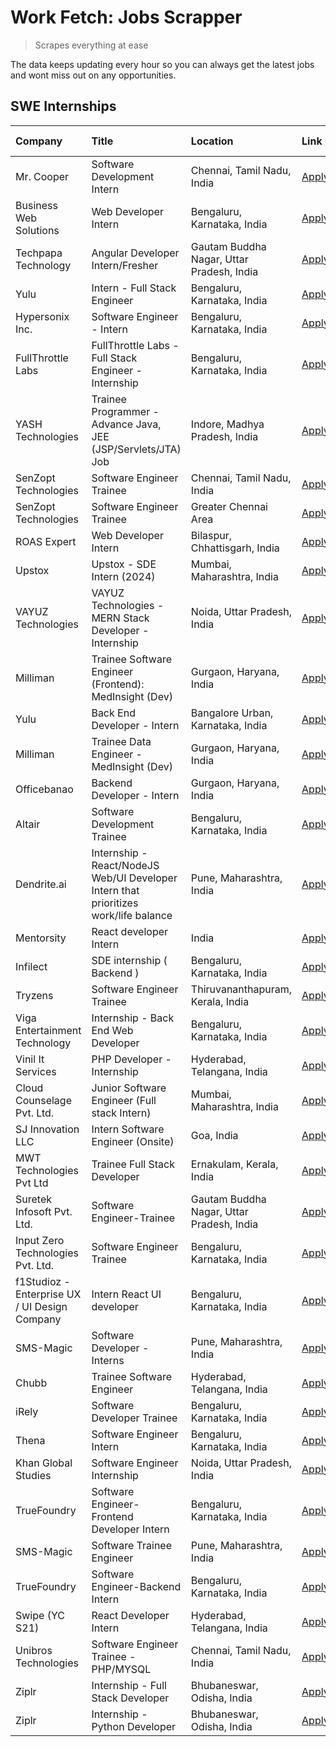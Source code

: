 # Work Fetch: Jobs Scrapper
> Scrapes everything at ease

The data keeps updating every hour so you can always get the latest jobs and wont miss out on any opportunities.

## SWE Internships
<!--START_SECTION:workfetch-->
| Company                                       | Title                                                                                | Location                                  | Link                                                                                                                                                                                                                                                                                                   | Date Posted   |
|:----------------------------------------------|:-------------------------------------------------------------------------------------|:------------------------------------------|:-------------------------------------------------------------------------------------------------------------------------------------------------------------------------------------------------------------------------------------------------------------------------------------------------------|:--------------|
| Mr. Cooper                                    | Software Development Intern                                                          | Chennai, Tamil Nadu, India                | [Apply](https://in.linkedin.com/jobs/view/software-development-intern-at-mr-cooper-3835246063?refId=xd%2FFi7%2B5fpmDpwhkFKvN1Q%3D%3D&trackingId=L5j4AIcDFE%2FhRp7aJWVfsA%3D%3D&position=15&pageNum=0&trk=public_jobs_jserp-result_search-card)                                                         | 2024-02-21    |
| Business Web Solutions                        | Web Developer Intern                                                                 | Bengaluru, Karnataka, India               | [Apply](https://in.linkedin.com/jobs/view/web-developer-intern-at-business-web-solutions-3835789494?refId=vGYFr8moS7vQw1%2Fx5USf4A%3D%3D&trackingId=HhE2z1zq%2BxZH%2FPCZbrwOQQ%3D%3D&position=16&pageNum=1&trk=public_jobs_jserp-result_search-card)                                                   | 2024-02-21    |
| Techpapa Technology                           | Angular Developer Intern/Fresher                                                     | Gautam Buddha Nagar, Uttar Pradesh, India | [Apply](https://in.linkedin.com/jobs/view/angular-developer-intern-fresher-at-techpapa-technology-3834305862?refId=vGYFr8moS7vQw1%2Fx5USf4A%3D%3D&trackingId=PG0pb46aGrJjnWnbbUD%2FrQ%3D%3D&position=15&pageNum=1&trk=public_jobs_jserp-result_search-card)                                            | 2024-02-20    |
| Yulu                                          | Intern - Full Stack Engineer                                                         | Bengaluru, Karnataka, India               | [Apply](https://in.linkedin.com/jobs/view/intern-full-stack-engineer-at-yulu-3834466595?refId=xd%2FFi7%2B5fpmDpwhkFKvN1Q%3D%3D&trackingId=tRZzDYKVoVIkSjxb65cNwg%3D%3D&position=18&pageNum=0&trk=public_jobs_jserp-result_search-card)                                                                 | 2024-02-19    |
| Hypersonix Inc.                               | Software Engineer - Intern                                                           | Bengaluru, Karnataka, India               | [Apply](https://in.linkedin.com/jobs/view/software-engineer-intern-at-hypersonix-inc-3833055982?refId=xd%2FFi7%2B5fpmDpwhkFKvN1Q%3D%3D&trackingId=Gd0bKvFVtLG44y%2FVAIDc%2FQ%3D%3D&position=2&pageNum=0&trk=public_jobs_jserp-result_search-card)                                                      | 2024-02-18    |
| FullThrottle Labs                             | FullThrottle Labs - Full Stack Engineer - Internship                                 | Bengaluru, Karnataka, India               | [Apply](https://in.linkedin.com/jobs/view/fullthrottle-labs-full-stack-engineer-internship-at-fullthrottle-labs-3829636016?refId=vGYFr8moS7vQw1%2Fx5USf4A%3D%3D&trackingId=WK2i%2B%2FuDytkSc3RzGMZ8og%3D%3D&position=19&pageNum=1&trk=public_jobs_jserp-result_search-card)                            | 2024-02-17    |
| YASH Technologies                             | Trainee Programmer - Advance Java, JEE (JSP/Servlets/JTA) Job                        | Indore, Madhya Pradesh, India             | [Apply](https://in.linkedin.com/jobs/view/trainee-programmer-advance-java-jee-jsp-servlets-jta-job-at-yash-technologies-3811759183?refId=vGYFr8moS7vQw1%2Fx5USf4A%3D%3D&trackingId=T%2B5706mD2K2B1l%2B7PZtYrg%3D%3D&position=12&pageNum=1&trk=public_jobs_jserp-result_search-card)                    | 2024-02-13    |
| SenZopt Technologies                          | Software Engineer Trainee                                                            | Chennai, Tamil Nadu, India                | [Apply](https://in.linkedin.com/jobs/view/software-engineer-trainee-at-senzopt-technologies-3827686880?refId=xd%2FFi7%2B5fpmDpwhkFKvN1Q%3D%3D&trackingId=%2F0H8okb%2BHoN3og%2BPEYeDlQ%3D%3D&position=6&pageNum=0&trk=public_jobs_jserp-result_search-card)                                             | 2024-02-12    |
| SenZopt Technologies                          | Software Engineer Trainee                                                            | Greater Chennai Area                      | [Apply](https://in.linkedin.com/jobs/view/software-engineer-trainee-at-senzopt-technologies-3827688781?refId=xd%2FFi7%2B5fpmDpwhkFKvN1Q%3D%3D&trackingId=n4qAACkqsXdNrzOGgFtQug%3D%3D&position=7&pageNum=0&trk=public_jobs_jserp-result_search-card)                                                   | 2024-02-12    |
| ROAS Expert                                   | Web Developer Intern                                                                 | Bilaspur, Chhattisgarh, India             | [Apply](https://in.linkedin.com/jobs/view/web-developer-intern-at-roas-expert-3828189292?refId=xd%2FFi7%2B5fpmDpwhkFKvN1Q%3D%3D&trackingId=hf2xTxLQ0zUiMLuaxoMjOg%3D%3D&position=10&pageNum=0&trk=public_jobs_jserp-result_search-card)                                                                | 2024-02-12    |
| Upstox                                        | Upstox - SDE Intern (2024)                                                           | Mumbai, Maharashtra, India                | [Apply](https://in.linkedin.com/jobs/view/upstox-sde-intern-2024-at-upstox-3826556183?refId=xd%2FFi7%2B5fpmDpwhkFKvN1Q%3D%3D&trackingId=SiZSj3xLWgiaFRhbegNpwg%3D%3D&position=19&pageNum=0&trk=public_jobs_jserp-result_search-card)                                                                   | 2024-02-10    |
| VAYUZ Technologies                            | VAYUZ Technologies - MERN Stack Developer - Internship                               | Noida, Uttar Pradesh, India               | [Apply](https://in.linkedin.com/jobs/view/vayuz-technologies-mern-stack-developer-internship-at-vayuz-technologies-3822619356?refId=vGYFr8moS7vQw1%2Fx5USf4A%3D%3D&trackingId=DFrVhi1PmfoL%2Biojcz%2BD6A%3D%3D&position=10&pageNum=1&trk=public_jobs_jserp-result_search-card)                         | 2024-02-10    |
| Milliman                                      | Trainee Software Engineer (Frontend): MedInsight (Dev)                               | Gurgaon, Haryana, India                   | [Apply](https://in.linkedin.com/jobs/view/trainee-software-engineer-frontend-medinsight-dev-at-milliman-3792874280?refId=xd%2FFi7%2B5fpmDpwhkFKvN1Q%3D%3D&trackingId=bw52VlXENfPMKREhCgh0TA%3D%3D&position=4&pageNum=0&trk=public_jobs_jserp-result_search-card)                                       | 2024-02-09    |
| Yulu                                          | Back End Developer - Intern                                                          | Bangalore Urban, Karnataka, India         | [Apply](https://in.linkedin.com/jobs/view/back-end-developer-intern-at-yulu-3821682220?refId=xd%2FFi7%2B5fpmDpwhkFKvN1Q%3D%3D&trackingId=HA2%2FEFkbOK4k6jzQtyORlA%3D%3D&position=11&pageNum=0&trk=public_jobs_jserp-result_search-card)                                                                | 2024-02-04    |
| Milliman                                      | Trainee Data Engineer - MedInsight (Dev)                                             | Gurgaon, Haryana, India                   | [Apply](https://in.linkedin.com/jobs/view/trainee-data-engineer-medinsight-dev-at-milliman-3789275187?refId=vGYFr8moS7vQw1%2Fx5USf4A%3D%3D&trackingId=HrrZLriU6Q1uvpQ%2Fs%2BRKWA%3D%3D&position=21&pageNum=1&trk=public_jobs_jserp-result_search-card)                                                 | 2024-02-01    |
| Officebanao                                   | Backend Developer - Intern                                                           | Gurgaon, Haryana, India                   | [Apply](https://in.linkedin.com/jobs/view/backend-developer-intern-at-officebanao-3814263731?refId=xd%2FFi7%2B5fpmDpwhkFKvN1Q%3D%3D&trackingId=UfSx9iIxLdUTiD5S8Rn5%2Bg%3D%3D&position=22&pageNum=0&trk=public_jobs_jserp-result_search-card)                                                          | 2024-01-31    |
| Altair                                        | Software Development Trainee                                                         | Bengaluru, Karnataka, India               | [Apply](https://in.linkedin.com/jobs/view/software-development-trainee-at-altair-3817606202?refId=xd%2FFi7%2B5fpmDpwhkFKvN1Q%3D%3D&trackingId=lJFOrEBzm%2BwKE%2FsVE%2Fi3Wg%3D%3D&position=24&pageNum=0&trk=public_jobs_jserp-result_search-card)                                                       | 2024-01-31    |
| Dendrite.ai                                   | Internship - React/NodeJS Web/UI Developer Intern that prioritizes work/life balance | Pune, Maharashtra, India                  | [Apply](https://in.linkedin.com/jobs/view/internship-react-nodejs-web-ui-developer-intern-that-prioritizes-work-life-balance-at-dendrite-ai-3818948068?refId=vGYFr8moS7vQw1%2Fx5USf4A%3D%3D&trackingId=qTH%2Fe2F7uPP6MP4UzrFQ%2BA%3D%3D&position=4&pageNum=1&trk=public_jobs_jserp-result_search-card) | 2024-01-31    |
| Mentorsity                                    | React developer Intern                                                               | India                                     | [Apply](https://in.linkedin.com/jobs/view/react-developer-intern-at-mentorsity-3820308129?refId=vGYFr8moS7vQw1%2Fx5USf4A%3D%3D&trackingId=qKleMjP2ZDuMVjUfy5mrVg%3D%3D&position=17&pageNum=1&trk=public_jobs_jserp-result_search-card)                                                                 | 2024-01-31    |
| Infilect                                      | SDE internship ( Backend )                                                           | Bengaluru, Karnataka, India               | [Apply](https://in.linkedin.com/jobs/view/sde-internship-backend-at-infilect-3815120558?refId=xd%2FFi7%2B5fpmDpwhkFKvN1Q%3D%3D&trackingId=8oCqpxe0IwAlfPHK%2FB0A%2FQ%3D%3D&position=25&pageNum=0&trk=public_jobs_jserp-result_search-card)                                                             | 2024-01-25    |
| Tryzens                                       | Software Engineer Trainee                                                            | Thiruvananthapuram, Kerala, India         | [Apply](https://in.linkedin.com/jobs/view/software-engineer-trainee-at-tryzens-3809363491?refId=xd%2FFi7%2B5fpmDpwhkFKvN1Q%3D%3D&trackingId=6ilmbyRsGKAcBkysHxK8FQ%3D%3D&position=12&pageNum=0&trk=public_jobs_jserp-result_search-card)                                                               | 2024-01-18    |
| Viga Entertainment Technology                 | Internship - Back End Web Developer                                                  | Bengaluru, Karnataka, India               | [Apply](https://in.linkedin.com/jobs/view/internship-back-end-web-developer-at-viga-entertainment-technology-3817712040?refId=vGYFr8moS7vQw1%2Fx5USf4A%3D%3D&trackingId=WL4oiKSGcAOb24Tdi4xJVw%3D%3D&position=25&pageNum=1&trk=public_jobs_jserp-result_search-card)                                   | 2024-01-17    |
| Vinil It Services                             | PHP Developer - Internship                                                           | Hyderabad, Telangana, India               | [Apply](https://in.linkedin.com/jobs/view/php-developer-internship-at-vinil-it-services-3802010061?refId=vGYFr8moS7vQw1%2Fx5USf4A%3D%3D&trackingId=8CwJmsexRhQtshrrQXhAzg%3D%3D&position=23&pageNum=1&trk=public_jobs_jserp-result_search-card)                                                        | 2024-01-14    |
| Cloud Counselage Pvt. Ltd.                    | Junior Software Engineer (Full stack Intern)                                         | Mumbai, Maharashtra, India                | [Apply](https://in.linkedin.com/jobs/view/junior-software-engineer-full-stack-intern-at-cloud-counselage-pvt-ltd-3803132814?refId=xd%2FFi7%2B5fpmDpwhkFKvN1Q%3D%3D&trackingId=EBp5eKRcyrROsLCPQQbJxw%3D%3D&position=21&pageNum=0&trk=public_jobs_jserp-result_search-card)                             | 2024-01-11    |
| SJ Innovation LLC                             | Intern Software Engineer (Onsite)                                                    | Goa, India                                | [Apply](https://in.linkedin.com/jobs/view/intern-software-engineer-onsite-at-sj-innovation-llc-3799959011?refId=vGYFr8moS7vQw1%2Fx5USf4A%3D%3D&trackingId=fzkWvq0uPTku0lW54BuCeg%3D%3D&position=6&pageNum=1&trk=public_jobs_jserp-result_search-card)                                                  | 2024-01-11    |
| MWT Technologies Pvt Ltd                      | Trainee Full Stack Developer                                                         | Ernakulam, Kerala, India                  | [Apply](https://in.linkedin.com/jobs/view/trainee-full-stack-developer-at-mwt-technologies-pvt-ltd-3800921715?refId=xd%2FFi7%2B5fpmDpwhkFKvN1Q%3D%3D&trackingId=Aj0xLnkZrdDUxTtPvO2X%2FA%3D%3D&position=3&pageNum=0&trk=public_jobs_jserp-result_search-card)                                          | 2024-01-09    |
| Suretek Infosoft Pvt. Ltd.                    | Software Engineer-Trainee                                                            | Gautam Buddha Nagar, Uttar Pradesh, India | [Apply](https://in.linkedin.com/jobs/view/software-engineer-trainee-at-suretek-infosoft-pvt-ltd-3800934643?refId=xd%2FFi7%2B5fpmDpwhkFKvN1Q%3D%3D&trackingId=k2jO1hsT4IDwhJfPPMgXhg%3D%3D&position=17&pageNum=0&trk=public_jobs_jserp-result_search-card)                                              | 2024-01-09    |
| Input Zero Technologies Pvt. Ltd.             | Software Engineer Trainee                                                            | Bengaluru, Karnataka, India               | [Apply](https://in.linkedin.com/jobs/view/software-engineer-trainee-at-input-zero-technologies-pvt-ltd-3800927643?refId=vGYFr8moS7vQw1%2Fx5USf4A%3D%3D&trackingId=T4n6mM9IVYcm4WSdJIzHrA%3D%3D&position=2&pageNum=1&trk=public_jobs_jserp-result_search-card)                                          | 2024-01-09    |
| f1Studioz - Enterprise UX / UI Design Company | Intern React UI developer                                                            | Bengaluru, Karnataka, India               | [Apply](https://in.linkedin.com/jobs/view/intern-react-ui-developer-at-f1studioz-enterprise-ux-ui-design-company-3796354738?refId=xd%2FFi7%2B5fpmDpwhkFKvN1Q%3D%3D&trackingId=R2QpFRQonvckcHxL8zCocw%3D%3D&position=5&pageNum=0&trk=public_jobs_jserp-result_search-card)                              | 2024-01-08    |
| SMS-Magic                                     | Software Developer -Interns                                                          | Pune, Maharashtra, India                  | [Apply](https://in.linkedin.com/jobs/view/software-developer-interns-at-sms-magic-3799485343?refId=vGYFr8moS7vQw1%2Fx5USf4A%3D%3D&trackingId=3pntodPlFKMXPATqtLx1ng%3D%3D&position=5&pageNum=1&trk=public_jobs_jserp-result_search-card)                                                               | 2024-01-05    |
| Chubb                                         | Trainee Software Engineer                                                            | Hyderabad, Telangana, India               | [Apply](https://in.linkedin.com/jobs/view/trainee-software-engineer-at-chubb-3811550279?refId=vGYFr8moS7vQw1%2Fx5USf4A%3D%3D&trackingId=bHkqG3FkIsBXyUU%2BNyddGA%3D%3D&position=22&pageNum=1&trk=public_jobs_jserp-result_search-card)                                                                 | 2023-12-28    |
| iRely                                         | Software Developer Trainee                                                           | Bengaluru, Karnataka, India               | [Apply](https://in.linkedin.com/jobs/view/software-developer-trainee-at-irely-3801577534?refId=xd%2FFi7%2B5fpmDpwhkFKvN1Q%3D%3D&trackingId=wKBvNuNVyPqRr%2FF%2FW%2BB7Nw%3D%3D&position=9&pageNum=0&trk=public_jobs_jserp-result_search-card)                                                           | 2023-12-22    |
| Thena                                         | Software Engineer Intern                                                             | Bengaluru, Karnataka, India               | [Apply](https://in.linkedin.com/jobs/view/software-engineer-intern-at-thena-3778731751?refId=xd%2FFi7%2B5fpmDpwhkFKvN1Q%3D%3D&trackingId=LyeiXsuFEaJ04Il3UzQJWg%3D%3D&position=14&pageNum=0&trk=public_jobs_jserp-result_search-card)                                                                  | 2023-12-05    |
| Khan Global Studies                           | Software Engineer Internship                                                         | Noida, Uttar Pradesh, India               | [Apply](https://in.linkedin.com/jobs/view/software-engineer-internship-at-khan-global-studies-3766942197?refId=vGYFr8moS7vQw1%2Fx5USf4A%3D%3D&trackingId=cEKfyMZXGS12W7fm6nEBdA%3D%3D&position=13&pageNum=1&trk=public_jobs_jserp-result_search-card)                                                  | 2023-11-27    |
| TrueFoundry                                   | Software Engineer- Frontend Developer Intern                                         | Bengaluru, Karnataka, India               | [Apply](https://in.linkedin.com/jobs/view/software-engineer-frontend-developer-intern-at-truefoundry-3790095058?refId=xd%2FFi7%2B5fpmDpwhkFKvN1Q%3D%3D&trackingId=22Jg69tca1jDgtlYY2RmIA%3D%3D&position=13&pageNum=0&trk=public_jobs_jserp-result_search-card)                                         | 2023-11-24    |
| SMS-Magic                                     | Software Trainee Engineer                                                            | Pune, Maharashtra, India                  | [Apply](https://in.linkedin.com/jobs/view/software-trainee-engineer-at-sms-magic-3761409781?refId=vGYFr8moS7vQw1%2Fx5USf4A%3D%3D&trackingId=E7%2BFWxo4F%2BfnHZhluOE32w%3D%3D&position=1&pageNum=1&trk=public_jobs_jserp-result_search-card)                                                            | 2023-11-16    |
| TrueFoundry                                   | Software Engineer-Backend Intern                                                     | Bengaluru, Karnataka, India               | [Apply](https://in.linkedin.com/jobs/view/software-engineer-backend-intern-at-truefoundry-3779508170?refId=vGYFr8moS7vQw1%2Fx5USf4A%3D%3D&trackingId=W7WJ3J3Lh%2FN%2FFzI6NaGEFw%3D%3D&position=3&pageNum=1&trk=public_jobs_jserp-result_search-card)                                                   | 2023-11-10    |
| Swipe (YC S21)                                | React Developer Intern                                                               | Hyderabad, Telangana, India               | [Apply](https://in.linkedin.com/jobs/view/react-developer-intern-at-swipe-yc-s21-3737600089?refId=xd%2FFi7%2B5fpmDpwhkFKvN1Q%3D%3D&trackingId=TSLjsIL4A30VM1M2Gip1Ng%3D%3D&position=16&pageNum=0&trk=public_jobs_jserp-result_search-card)                                                             | 2023-10-13    |
| Unibros Technologies                          | Software Engineer Trainee - PHP/MYSQL                                                | Chennai, Tamil Nadu, India                | [Apply](https://in.linkedin.com/jobs/view/software-engineer-trainee-php-mysql-at-unibros-technologies-3656599241?refId=vGYFr8moS7vQw1%2Fx5USf4A%3D%3D&trackingId=vLA60y53Z40ucoBMhoO9PQ%3D%3D&position=7&pageNum=1&trk=public_jobs_jserp-result_search-card)                                           | 2023-06-12    |
| Ziplr                                         | Internship - Full Stack Developer                                                    | Bhubaneswar, Odisha, India                | [Apply](https://in.linkedin.com/jobs/view/internship-full-stack-developer-at-ziplr-3645675705?refId=vGYFr8moS7vQw1%2Fx5USf4A%3D%3D&trackingId=qwQ3pgxjFzJx8huMQDT6Fw%3D%3D&position=9&pageNum=1&trk=public_jobs_jserp-result_search-card)                                                              | 2023-06-02    |
| Ziplr                                         | Internship - Python Developer                                                        | Bhubaneswar, Odisha, India                | [Apply](https://in.linkedin.com/jobs/view/internship-python-developer-at-ziplr-3645677592?refId=vGYFr8moS7vQw1%2Fx5USf4A%3D%3D&trackingId=LA%2Fcb0beoNSblK5s9sF%2BdA%3D%3D&position=11&pageNum=1&trk=public_jobs_jserp-result_search-card)                                                             | 2023-06-02    |
<!--END_SECTION:workfetch-->

